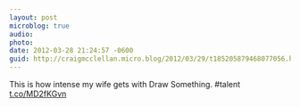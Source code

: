 ```yaml
---
layout: post
microblog: true
audio: 
photo: 
date: 2012-03-28 21:24:57 -0600
guid: http://craigmcclellan.micro.blog/2012/03/29/t185205879468077056.html
---
```

This is how intense my wife gets with Draw Something. #talent [t.co/MD2fKGvn](http://t.co/MD2fKGvn)
